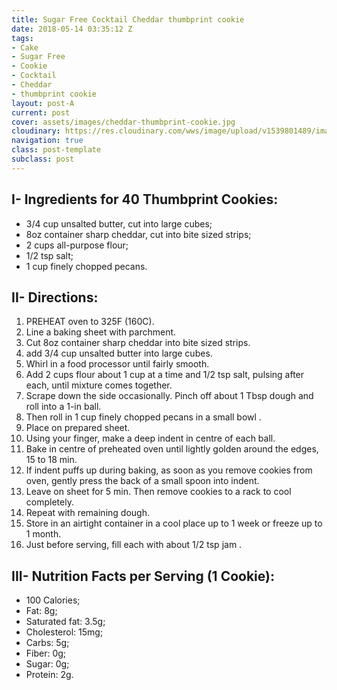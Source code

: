 ```yaml
---
title: Sugar Free Cocktail Cheddar thumbprint cookie
date: 2018-05-14 03:35:12 Z
tags:
- Cake
- Sugar Free
- Cookie
- Cocktail
- Cheddar
- thumbprint cookie
layout: post-A
current: post
cover: assets/images/cheddar-thumbprint-cookie.jpg
cloudinary: https://res.cloudinary.com/wws/image/upload/v1539801489/images/cheddar-thumbprint-cookie.jpg
navigation: true
class: post-template
subclass: post
---
```


## I- Ingredients for 40 Thumbprint Cookies:

* 3/4 cup unsalted butter, cut into large cubes;
* 8oz container sharp cheddar, cut into bite sized strips;
* 2 cups all-purpose flour;
* 1/2 tsp salt;
* 1 cup finely chopped pecans.

## II- Directions:

1. PREHEAT oven to 325F (160C).
1. Line a baking sheet with parchment.
1. Cut 8oz container sharp cheddar into bite sized strips.
1. add 3/4 cup unsalted butter into large cubes.
1. Whirl in a food processor until fairly smooth.
1. Add 2 cups flour about 1 cup at a time and 1/2 tsp salt, pulsing after each, until mixture comes together.
1. Scrape down the side occasionally. Pinch off about 1 Tbsp dough and roll into a 1-in ball.
1. Then roll in 1 cup finely chopped pecans in a small bowl .
1. Place on prepared sheet.
1. Using your finger, make a deep indent in centre of each ball.
1. Bake in centre of preheated oven until lightly golden around the edges, 15 to 18 min.
1. If indent puffs up during baking, as soon as you remove cookies from oven, gently press the back of a small spoon into indent.
1. Leave on sheet for 5 min. Then remove cookies to a rack to cool completely.
1. Repeat with remaining dough.
1. Store in an airtight container in a cool place up to 1 week or freeze up to 1 month.
1. Just before serving, fill each with about 1/2 tsp jam .

## III- Nutrition Facts per Serving (1 Cookie):

* 100 Calories;
* Fat: 8g;
* Saturated fat: 3.5g;
* Cholesterol: 15mg;
* Carbs: 5g;
* Fiber: 0g;
* Sugar: 0g;
* Protein: 2g.